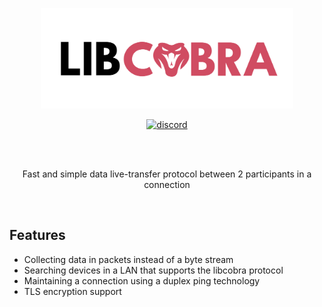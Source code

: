 <p align="center">
<img src="assets/CobraLogo.png" height="80%" width="80%" alt="libcobra" />
</p>

<p align="center">
<a href="https://discord.gg/VHVPWDmnKB"><img src="https://img.shields.io/discord/454623440729538571?color=%23d04c63&label=Discord&style=for-the-badge" alt="discord"></a>
</p>

<br>
<br>

<p align="center">
Fast and simple data live-transfer protocol between 2 participants in a connection
</p>

<br>

## Features

* Collecting data in packets instead of a byte stream
* Searching devices in a LAN that supports the libcobra protocol
* Maintaining a connection using a duplex ping technology
* TLS encryption support
